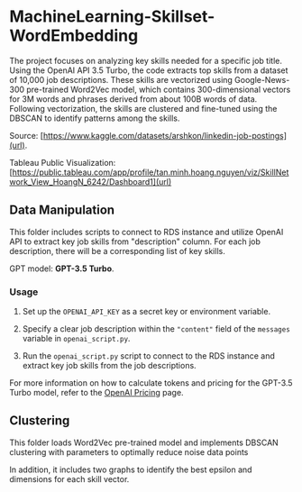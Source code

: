 # MachineLearning-Skillset-WordEmbedding

The project focuses on analyzing key skills needed for a specific job title. Using the OpenAI API 3.5 Turbo, the code extracts top skills from a dataset of 10,000 job descriptions. These skills are vectorized using Google-News-300 pre-trained Word2Vec model, which contains 300-dimensional vectors for 3M words and phrases derived from about 100B words of data. Following vectorization, the skills are clustered and fine-tuned using the DBSCAN to identify patterns among the skills.

Source: [https://www.kaggle.com/datasets/arshkon/linkedin-job-postings](url).

Tableau Public Visualization: [https://public.tableau.com/app/profile/tan.minh.hoang.nguyen/viz/SkillNetwork_View_HoangN_6242/Dashboard1](url)

## Data Manipulation
This folder includes scripts to connect to RDS instance and utilize OpenAI API to extract key job skills from "description" column. For each job description, there will be a corresponding list of key skills.

GPT model: **GPT-3.5 Turbo**.

### Usage

1. Set up the `OPENAI_API_KEY` as a secret key or environment variable.

2. Specify a clear job description within the `"content"` field of the `messages` variable in `openai_script.py`.

3. Run the `openai_script.py` script to connect to the RDS instance and extract key job skills from the job descriptions.

For more information on how to calculate tokens and pricing for the GPT-3.5 Turbo model, refer to the [OpenAI Pricing](https://openai.com/pricing) page.

## Clustering
This folder loads Word2Vec pre-trained model and implements DBSCAN clustering with parameters to optimally reduce noise data points

In addition, it includes two graphs to identify the best epsilon and dimensions for each skill vector.
